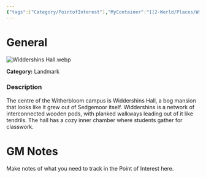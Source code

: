 ```yaml
---
{"tags":["Category/PointofInterest"],"MyContainer":"[[2-World/Places/Witherbloom Campus.md|Witherbloom Campus]]","MyCategory":"Landmark","obsidianUIMode":"preview","image":"Widdershins Hall.webp","dg-publish":true,"permalink":"/2-world/points-of-interest/widdershins-hall/","dgPassFrontmatter":true,"updated":"2025-09-29T15:36:28.000+01:00"}
---
```



# General

![Widdershins Hall.webp](/img/user/z_Assets/Maps/Widdershins%20Hall.webp)

**Category:** Landmark

### Description
The centre of the Witherbloom campus is Widdershins Hall, a bog mansion that looks like it grew out of Sedgemoor itself. Widdershins is a network of inter­connected wooden pods, with planked walkways leading out of it like tendrils. The hall has a cozy inner chamber where students gather for classwork.

# GM Notes

Make notes of what you need to track in the Point of Interest here. 


